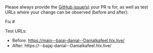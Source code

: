 Please always provide the [GitHub issue(s)](../issues) your PR is for, as well as test URLs where your change can be observed (before and after):

Fix #<gh-issue-id>

Test URLs:
- Before: https://main--bajaj-danial--Danialkafeel.hlx.live/
- After: https://<branch>--bajaj-danial--Danialkafeel.hlx.live/
